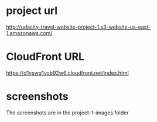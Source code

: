 # project url
http://udacity-travel-website-project-1.s3-website-us-east-1.amazonaws.com/

# CloudFront URL
https://d1yswg1vob92w6.cloudfront.net/index.html

# screenshots
The screenshots are in the project-1-images folder
